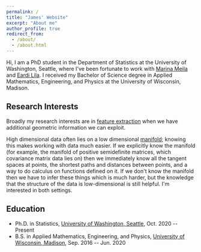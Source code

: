 ```yaml
---
permalink: /
title: "James' Website"
excerpt: "About me"
author_profile: true
redirect_from: 
  - /about/
  - /about.html
---
```



Hi, I am a PhD student in the Department of Statistics at the University of Washington, Seattle, where I've been fortunate to work with [Marina Meila](https://sites.stat.washington.edu/mmp/) and [Eardi Lila](http://faculty.washington.edu/elila/). I received my Bachelor of Science degree in Applied Mathematics, Engineering, and Physics at the University of Wisconsin, Madison. 

Research Interests
-----------
Broadly my research interests are in [feature extraction](https://en.wikipedia.org/wiki/Feature_extraction) when we have additional geometric information we can exploit. 

High dimensional data often lies on a low dimensional [manifold](https://en.wikipedia.org/wiki/Manifold); knowing this makes working with data much easier. If we explicitly know the manifold (for example, the manifold of positive semidefinite matrices, which covariance matrix data lies on) then we immediately know all the tangent spaces at points, the shortest paths and distances between points, and a way to do calculus on functions defined on it. If we don't know the manifold then we have to infer these things which is much harder, but the knowledge that the structure of the data is low-dimensional is still helpful. I'm interested in both settings.


Education
-----------
* Ph.D. in Statistics, [University of Washington, Seattle](http://www.washington.edu/), Oct. 2020 -- Present
* B.S. in Applied Mathematics, Engineering, and Physics, [University of Wisconsin, Madison](https://www.wisc.edu/), Sep. 2016 -- Jun. 2020






